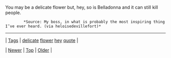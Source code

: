 <!--
title: You may be a delicate flower but, hey, so is Belladonna and it can still kill people.
date: 2020-06-28T15:27:00.238Z
tags: delicate, flower, hey, quote
-->




You may be a delicate flower but, hey, so is Belladonna and it can still kill people.

            *Source: My boss, in what is probably the most inspiring thing I’ve ever heard. (via heloisedevillefort)*

<!--BOTTOM-POST-NAVIGATION-->
---

| [Tags](tags.md) | [delicate](tag-delicate.md) [flower](tag-flower.md) [hey](tag-hey.md) [quote](tag-quote.md) |

| [Newer](72677475684.md) | [Top](index.md) | [Older](72698168285.md) |